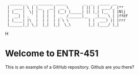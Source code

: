       ______ _   _ _______ _____        _  _   _____ __ 
     |  ____| \ | |__   __|  __ \      | || | | ____/_ |**
     | |__  |  \| |  | |  | |__) |_____| || |_| |__  | |Nlj
     |  __| | . ` |  | |  |  _  /______|__   _|___ \ | |ffdf
     | |____| |\  |  | |  | | \ \         | |  ___) || |rrr
     |______|_| \_|  |_|  |_|  \_\        |_| |____/ |_|
                                                 
H

# Welcome to ENTR-451

This is an example of a GitHub repository.
Github are you there?   
